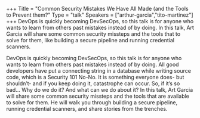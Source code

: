 +++
Title = "Common Security Mistakes We Have All Made (and the Tools to Prevent them?"
Type = "talk"
Speakers = ["arthur-garcia","tito-martinez"]
+++
DevOps is quickly becoming DevSecOps, so this talk is for anyone who wants to learn from others past mistakes instead of by doing. In this talk, Art Garcia will share some common security missteps and the tools that to solve for them, like building a secure pipeline and running credential scanners.

DevOps is quickly becoming DevSecOps, so this talk is for anyone who wants to learn from others past mistakes instead of by doing. All good developers have put a connecting string in a database while writing source code, which is a Security 101 No-No. It is something everyone does- but shouldn’t- and if you keep doing it, catastrophe can occur. So, if it’s so bad… Why do we do it? And what can we do about it? In this talk, Art Garcia will share some common security missteps and the tools that are available to solve for them. He will walk you through building a secure pipeline, running credential scanners, and share stories from the trenches.